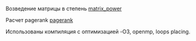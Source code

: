 Возведение матрицы в степень [matrix_power](https://github.com/danidarya/MADE_hpc_2021/tree/main/homework04/matrix_power)

Расчет pagerank [pagerank](https://github.com/danidarya/MADE_hpc_2021/tree/main/homework04/pagerank)

Использованы компиляция с оптимизацией -O3, openmp, loops placing.

